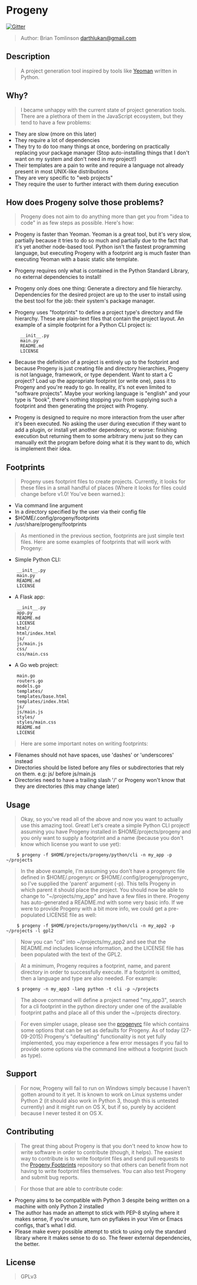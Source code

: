# Progeny

[![Gitter](https://badges.gitter.im/Join%20Chat.svg)](https://gitter.im/darthlukan/progeny?utm_source=badge&utm_medium=badge&utm_campaign=pr-badge&utm_content=badge)

> Author: Brian Tomlinson <darthlukan@gmail.com>


## Description

> A project generation tool inspired by tools like [Yeoman](http://yeoman.io/) written in Python.


## Why?

> I became unhappy with the current state of project generation tools.  There are a plethora of them in the JavaScript
> ecosystem, but they tend to have a few problems:

* They are slow (more on this later)
* They require a lot of dependencies
* They try to do too many things at once, bordering on practically replacing your package manager (Stop auto-installing
  things that I don't want on my system and don't need in my project!)
* Their templates are a pain to write and require a language not already present in most UNIX-like distributions
* They are very specific to "web projects"
* They require the user to further interact with them during execution


## How does Progeny solve those problems?

> Progeny does not aim to do anything more than get you from "idea to code" in as few steps as possible. Here's how:

* Progeny is faster than Yeoman. Yeoman is a great tool, but it's very slow, partially because it tries to do so much
  and partially due to the fact that it's yet another node-based tool. Python isn't the fastest programming language,
  but executing Progeny with a footprint arg is much faster than executing Yeoman with a basic static site template.

* Progeny requires only what is contained in the Python Standard Library, no external dependencies to install!
* Progeny only does one thing: Generate a directory and file hierarchy. Dependencies for the desired project are up to
  the user to install using the best tool for the job: their system's package manager.
* Progeny uses "footprints" to define a project type's directory and file hierarchy. These are plain-text files that
  contain the project layout.  An example of a simple footprint for a Python CLI project is:
  ```
    __init__.py
    main.py
    README.md
    LICENSE
  ```
* Because the definition of a project is entirely up to the footprint and because Progeny is just creating file and
  directory hierarchies, Progeny is not language, framework, or type dependent.  Want to start a C project? Load up the
  appropriate footprint (or write one), pass it to Progeny and you're ready to go. In reality, it's not even limited to
  "software projects". Maybe your working language is "english" and your type is "book", there's nothing stopping you
  from supplying such a footprint and then generating the project with Progeny.
* Progeny is designed to require no more interaction from the user after it's been executed. No asking the user during
  execution if they want to add a plugin, or install yet another dependency, or worse: finishing execution but returning
  them to some arbitrary menu just so they can manually exit the program before doing what it is they want to do, which
  is implement their idea.


## Footprints

> Progeny uses footprint files to create projects. Currently, it looks for these files in a small handful of places
> (Where it looks for files could change before v1.0! You've been warned.):

* Via command line argument
* In a directory specified by the user via their config file
* $HOME/.config/progeny/footprints
* /usr/share/progeny/footprints

> As mentioned in the previous section, footprints are just simple text files.  Here are some examples of footprints
> that will work with Progeny:

* Simple Python CLI:
```
    __init__.py
    main.py
    README.md
    LICENSE
```

* A Flask app:
```
    __init__.py
    app.py
    README.md
    LICENSE
    html/
    html/index.html
    js/
    js/main.js
    css/
    css/main.css
```

* A Go web project:
```
    main.go
    routers.go
    models.go
    templates/
    templates/base.html
    templates/index.html
    js/
    js/main.js
    styles/
    styles/main.css
    README.md
    LICENSE
```

> Here are some important notes on writing footprints:

* Filenames should not have spaces, use 'dashes' or 'underscores' instead
* Directories should be listed before any files or subdirectories that rely on them. e.g: js/ before js/main.js
* Directories need to have a trailing slash '/' or Progeny won't know that they are directories (this may change later)


## Usage

> Okay, so you've read all of the above and now you want to actually use this amazing tool. Great! Let's create a simple
> Python CLI project! assuming you have Progeny installed in $HOME/projects/progeny and you only want to supply a
> footprint and a name (because you don't know which license you want to use yet):

```
    $ progeny -f $HOME/projects/progeny/python/cli -n my_app -p ~/projects
```

> In the above example, I'm assuming you don't have a progenyrc file defined in $HOME/.progenyrc or
> $HOME/.config/progeny/progenyrc, so I've supplied the 'parent' argument (-p). This tells Progeny in which parent it
> should place the project.  You should now be able to change to "~/projects/my_app" and have a few files in there.
> Progeny has auto-generated a README.md with some very basic info.  If we were to provide Progeny with a bit more info,
> we could get a pre-populated LICENSE file as well:

```
    $ progeny -f $HOME/projects/progeny/python/cli -n my_app2 -p ~/projects -l gpl2
```

> Now you can "cd" into ~/projects/my_app2 and see that the README.md includes license information, and the LICENSE file
> has been populated with the text of the GPL2.

> At a minimum, Progeny requires a footprint, name, and parent directory in order to successfully execute.  If a
> footprint is omitted, then a language and type are also needed. For example:

```
    $ progeny -n my_app3 -lang python -t cli -p ~/projects
```

> The above command will define a project named "my_app3", search for a cli footprint in the python directory under one
> of the available footprint paths and place all of this under the ~/projects directory.

> For even simpler usage, please see the [progenyrc](https://github.com/darthlukan/progeny/blob/master/progenyrc) file which contains some options that can be set as defaults for
> Progeny. As of today (27-09-2015) Progeny's "defaulting" functionality is not yet fully implemented, you may
> experience a few error messages if you fail to provide some options via the command line without a footprint (such as
> type).


## Support

> For now, Progeny will fail to run on Windows simply because I haven't gotten around to it yet.  It is known to work on
> Linux systems under Python 2 (it should also work in Python 3, though this is untested currently) and it might run on
> OS X, but if so, purely by accident because I never tested it on OS X.


## Contributing

> The great thing about Progeny is that you don't need to know how to write software in order to contribute (though, it
> helps). The easiest way to contribute is to write footprint files and send pull requests to the [Progeny Footprints](https://github.com/darthlukan/progeny-footprints)
> repository so that others can benefit from not having to write footprint files themselves. You can also test Progeny
> and submit bug reports.

> For those that are able to contribute code:

* Progeny aims to be compatible with Python 3 despite being written on a machine with only Python 2 installed
* The author has made an attempt to stick with PEP-8 styling where it makes sense, if you're unsure, turn on pyflakes in
  your Vim or Emacs configs, that's what I did.
* Please make every possible attempt to stick to using only the standard library where it makes sense to do so. The
  fewer external dependencies, the better.


## License
> GPLv3
